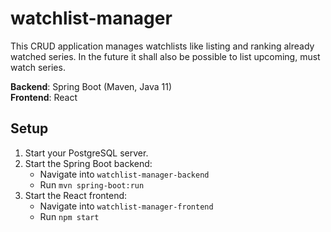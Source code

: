 # watchlist-manager

This CRUD application manages watchlists like listing and ranking already watched series. In the future it shall also be possible to list upcoming, must watch series.

**Backend**: Spring Boot (Maven, Java 11)  
**Frontend**: React

## Setup

1. Start your PostgreSQL server.
2. Start the Spring Boot backend:
	- Navigate into `watchlist-manager-backend`
	- Run `mvn spring-boot:run`
3. Start the React frontend:
	- Navigate into `watchlist-manager-frontend`
	- Run `npm start`
